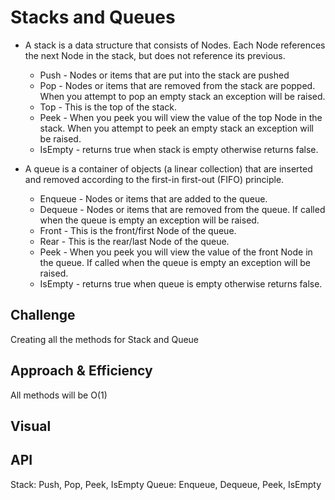# Stacks and Queues
- A stack is a data structure that consists of Nodes. Each Node references the next Node in the stack, but does not reference its previous.
    - Push - Nodes or items that are put into the stack are pushed
    - Pop - Nodes or items that are removed from the stack are popped. When you attempt to pop an empty stack an exception will be raised.
    - Top - This is the top of the stack.
    - Peek - When you peek you will view the value of the top Node in the stack. When you attempt to peek an empty stack an exception will be raised.
    - IsEmpty - returns true when stack is empty otherwise returns false.

- A queue is a container of objects (a linear collection) that are inserted and removed according to the first-in first-out (FIFO) principle.
    - Enqueue - Nodes or items that are added to the queue.
    - Dequeue - Nodes or items that are removed from the queue. If called when the queue is empty an exception will be raised.
    - Front - This is the front/first Node of the queue.
    - Rear - This is the rear/last Node of the queue.
    - Peek - When you peek you will view the value of the front Node in the queue. If called when the queue is empty an exception will be raised.
    - IsEmpty - returns true when queue is empty otherwise returns false.

## Challenge
Creating all the methods for Stack and Queue

## Approach & Efficiency
All methods will be O(1)

## Visual


## API
Stack: Push, Pop, Peek, IsEmpty
Queue: Enqueue, Dequeue, Peek, IsEmpty
